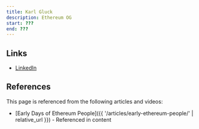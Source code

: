 ```yaml
---
title: Karl Gluck
description: Ethereum OG
start: ???
end: ???
---
```


## Links
- [LinkedIn](https://www.linkedin.com/in/karlgluck/)

## References

This page is referenced from the following articles and videos:

- [Early Days of Ethereum People]({{ '/articles/early-ethereum-people/' | relative_url }}) - Referenced in content